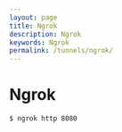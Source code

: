 ```yaml
---
layout: page
title: Ngrok
description: Ngrok
keywords: Ngrok
permalink: /tunnels/ngrok/
---
```


# Ngrok

    $ ngrok http 8080
